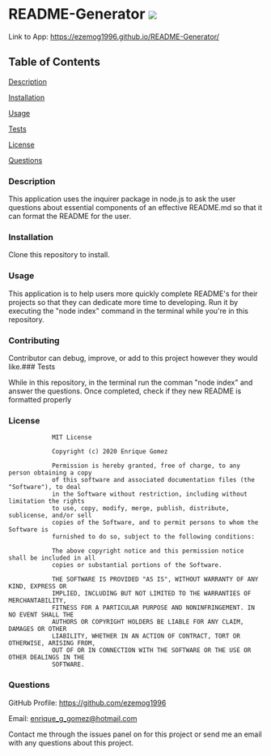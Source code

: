 # README-Generator ![](https://img.shields.io/badge/license-MIT-green)

Link to App: https://ezemog1996.github.io/README-Generator/

## Table of Contents

[Description](https://github.com/ezemog1996/README-Generator#description)

[Installation](https://github.com/ezemog1996/README-Generator#installation)

[Usage](https://github.com/ezemog1996/README-Generator#usage)

[Tests](https://github.com/ezemog1996/README-Generator#tests)

[License](https://github.com/ezemog1996/README-Generator#license)

[Questions](https://github.com/ezemog1996/README-Generator#questions)

### Description

This application uses the inquirer package in node.js to ask the user questions about essential components of an effective README.md so that it can format the README for the user.

### Installation

Clone this repository to install.

### Usage

This application is to help users more quickly complete README's for their projects so that they can dedicate more time to developing. Run it by executing the "node index" command in the terminal while you're in this repository.

### Contributing

Contributor can debug, improve, or add to this project however they would like.### Tests

While in this repository, in the terminal run the comman "node index" and answer the questions. Once completed, check if they new README is formatted properly

### License


                MIT License

                Copyright (c) 2020 Enrique Gomez
                
                Permission is hereby granted, free of charge, to any person obtaining a copy
                of this software and associated documentation files (the "Software"), to deal
                in the Software without restriction, including without limitation the rights
                to use, copy, modify, merge, publish, distribute, sublicense, and/or sell
                copies of the Software, and to permit persons to whom the Software is
                furnished to do so, subject to the following conditions:
                
                The above copyright notice and this permission notice shall be included in all
                copies or substantial portions of the Software.
                
                THE SOFTWARE IS PROVIDED "AS IS", WITHOUT WARRANTY OF ANY KIND, EXPRESS OR
                IMPLIED, INCLUDING BUT NOT LIMITED TO THE WARRANTIES OF MERCHANTABILITY,
                FITNESS FOR A PARTICULAR PURPOSE AND NONINFRINGEMENT. IN NO EVENT SHALL THE
                AUTHORS OR COPYRIGHT HOLDERS BE LIABLE FOR ANY CLAIM, DAMAGES OR OTHER
                LIABILITY, WHETHER IN AN ACTION OF CONTRACT, TORT OR OTHERWISE, ARISING FROM,
                OUT OF OR IN CONNECTION WITH THE SOFTWARE OR THE USE OR OTHER DEALINGS IN THE
                SOFTWARE.

### Questions

GitHub Profile: https://github.com/ezemog1996

Email: enrique_g_gomez@hotmail.com 

Contact me through the issues panel on for this project or send me an email with any questions about this project.